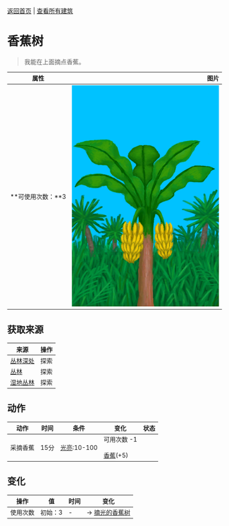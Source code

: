 [返回首页](index.md)   |  [查看所有建筑](building.md)
# 香蕉树  
> 我能在上面摘点香蕉。  
  
  属性  |   图片   
 ----  |  ----:   
 **可使用次数：**3  |  ![](Sprite/BananaTree.png)   
  
## 获取来源  
来源  |  操作  
----  |  ----  
[丛林深处](DeepJungle.md)  |  探索  
[丛林](Jungle.md)  |  探索  
[湿地丛林](Wetlands.md)  |  探索  
## 动作  
动作  |  时间  |  条件  |  变化  |  状态  
----  |  ----  |  ----  |  ----  |  ----  
采摘香蕉  |  15分  |  [光亮](Light.md):10-100  |  可用次数  -1<br><br>[香蕉](Banana.md)(+5)  |    
## 变化  
操作  |  值  |  时间  |  变化  
----  |  ----  |  ----  |  ----  
使用次数  |  初始：3  |  -  |  → [摘光的香蕉树](BananaTreeCleared.md)  

